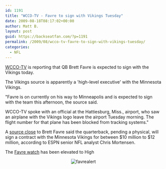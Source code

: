 ```yaml
---
id: 1191
title: "WCCO-TV - Favre to sign with Vikings Tuesday"
date: 2009-08-18T08:17:02+00:00
author: Matt B.
layout: post
guid: https://backseatfan.com/?p=1191
permalink: /2009/08/wcco-tv-favre-to-sign-with-vikings-tuesday/
categories:
  - NFL
---
```


<div class="entry">
  <p>
    <a href="http://wcco.com/vikings/brett.favre.minnesota.2.1133319.html">WCCO-TV</a> is reporting that QB Brett Favre is expected to sign with the Vikings today.
  </p>

  <p>
    The Vikings source is apparently a 'high-level executive' with the Minnesota Vikings.
  </p>

  <p>
    "Favre is on currently on his way to Minneapolis and is expected to sign with the team this afternoon, the source said.
  </p>

  <p>
    WCCO-TV spoke with an official at the Hattiesburg, Miss., airport, who saw an airplane with the Vikings logo leave the airport Tuesday morning. The flight number for that plane has been blocked from tracking systems."
  </p>

  <p>
    A <a href="http://sports.espn.go.com/nfl/news/story?id=4406963">source close</a> to Brett Favre said the quarterback, pending a physical, will sign a contract with the Minnesota Vikings for between $10 million to $12 million, according to ESPN senior NFL analyst Chris Mortensen.
  </p>

  <p>
    The <a href="https://backseatfan.com/index.php/2009/08/favre-alert/">Favre watch</a> has been elevated to High
  </p>

  <p style="text-align: center;">
    <img class="size-medium wp-image-1195 aligncenter" title="favrealert" src="/images/2009/08/favrealert-214x300.jpg" alt="favrealert" width="214" height="300" srcset="/images/2009/08/favrealert-214x300.jpg 214w, /images/2009/08/favrealert.JPG 598w" sizes="(max-width: 214px) 100vw, 214px" />
  </p>
</div>
